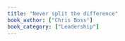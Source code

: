 ```yaml
---
title: "Never split the difference"
book_author: ["Chris Boss"]
book_category: ["Leadership"]
---
```


